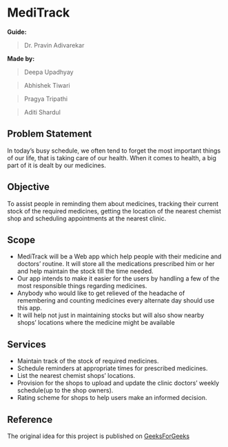# MediTrack
**Guide:** 
> Dr. Pravin Adivarekar

**Made by:**
> Deepa Upadhyay

> Abhishek Tiwari

> Pragya Tripathi

> Aditi Shardul

## Problem Statement
In today’s busy schedule, we often tend to forget the most important
things of our life, that is taking care of our health. When it comes to
health, a big part of it is dealt by our medicines.

## Objective
To assist people in reminding them about medicines, tracking their
current stock of the required medicines, getting the location of the
nearest chemist shop and scheduling appointments at the nearest
clinic.

## Scope
- MediTrack will be a Web app which help people with their medicine
and doctors’ routine. It will store all the medications prescribed him
or her and help maintain the stock till the time needed.
- Our app intends to make it easier for the users by handling a few of
the most responsible things regarding medicines.
- Anybody who would like to get relieved of the headache of
remembering and counting medicines every alternate day should
use this app.
- It will help not just in maintaining stocks but will also show nearby
shops’ locations where the medicine might be available

## Services
- Maintain track of the stock of required medicines.
- Schedule reminders at appropriate times for prescribed medicines.
- List the nearest chemist shops’ locations.
- Provision for the shops to upload and update the clinic doctors’
weekly schedule(up to the shop owners).
- Rating scheme for shops to help users make an informed decision.

## Reference
The original idea for this project is published on [GeeksForGeeks](https://www.geeksforgeeks.org/project-idea-meditrack/)